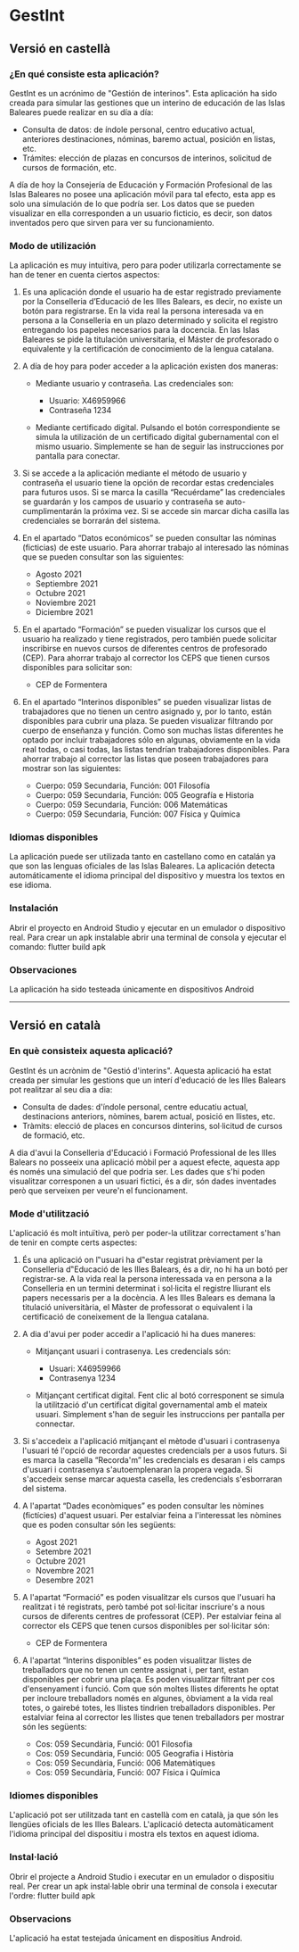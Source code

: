 # GestInt

## Versió en castellà
### ¿En qué consiste esta aplicación?
GestInt es un acrónimo de "Gestión de interinos". Esta aplicación ha sido creada para simular las gestiones que un interino de educación de las Islas Baleares puede realizar en su día a día:

- Consulta de datos: de índole personal, centro educativo actual, anteriores destinaciones, nóminas, baremo actual, posición en listas, etc.
- Trámites: elección de plazas en concursos de interinos, solicitud de cursos de formación, etc.

A día de hoy la Consejería de Educación y Formación Profesional de las Islas Baleares no posee una aplicación móvil para tal efecto, esta app es solo una simulación de lo que podría ser. Los datos que se pueden visualizar en ella corresponden a un usuario ficticio, es decir, son datos inventados pero que sirven para ver su funcionamiento.

### Modo de utilización
La aplicación es muy intuitiva, pero para poder utilizarla correctamente se han de tener en cuenta ciertos aspectos:
1. Es una aplicación donde el usuario ha de estar registrado previamente por la Conselleria d’Educació de les Illes Balears, es decir, no existe un botón para registrarse. En la vida real la persona interesada va en persona a la Conselleria en un plazo determinado y solicita el registro entregando los papeles necesarios para la docencia. En las Islas Baleares se pide la titulación universitaria, el Máster de profesorado o equivalente y la certificación de conocimiento de la lengua catalana.

2. A día de hoy para poder acceder a la aplicación existen dos maneras:
   - Mediante usuario y contraseña. Las credenciales son:
      - Usuario: X46959966
      - Contraseña 1234

   - Mediante certificado digital. Pulsando el botón correspondiente se simula la utilización de un certificado digital gubernamental con el mismo usuario. Simplemente se han de seguir las instrucciones por pantalla para conectar.

3. Si se accede a la aplicación mediante el método de usuario y contraseña el usuario tiene la opción de recordar estas credenciales para futuros usos. Si se marca la casilla “Recuérdame” las credenciales se guardarán y los campos de usuario y contraseña se auto-cumplimentarán la próxima vez. Si se accede sin marcar dicha casilla las credenciales se borrarán del sistema.

4. En el apartado “Datos económicos” se pueden consultar las nóminas (ficticias) de este usuario. Para ahorrar trabajo al interesado las nóminas que se pueden consultar son las siguientes:
   - Agosto 2021
   - Septiembre 2021
   - Octubre 2021
   - Noviembre 2021
   - Diciembre 2021

5. En el apartado “Formación” se pueden visualizar los cursos que el usuario ha realizado y tiene registrados, pero también puede solicitar inscribirse en nuevos cursos de diferentes centros de profesorado (CEP). Para ahorrar trabajo al corrector los CEPS que tienen cursos disponibles para solicitar son:
   - CEP de Formentera

6. En el apartado “Interinos disponibles” se pueden visualizar listas de trabajadores que no tienen un centro asignado y, por lo tanto, están disponibles para cubrir una plaza. Se pueden visualizar filtrando por cuerpo de enseñanza y función. Como son muchas listas diferentes he optado por incluir trabajadores sólo en algunas, obviamente en la vida real todas, o casi todas, las listas tendrían trabajadores disponibles. Para ahorrar trabajo al corrector las listas que poseen trabajadores para mostrar son las siguientes:
   - Cuerpo: 059 Secundaria, Función: 001 Filosofía
   - Cuerpo: 059 Secundaria, Función: 005 Geografía e Historia
   - Cuerpo: 059 Secundaria, Función: 006 Matemáticas
   - Cuerpo: 059 Secundaria, Función: 007 Física y Química


### Idiomas disponibles
La aplicación puede ser utilizada tanto en castellano como en catalán ya que son las lenguas oficiales de las Islas Baleares. La aplicación detecta automáticamente el idioma principal del dispositivo y muestra los textos en ese idioma.

### Instalación
Abrir el proyecto en Android Studio y ejecutar en un emulador o dispositivo real. Para crear un apk instalable abrir una terminal de consola y ejecutar el comando: flutter build apk

### Observaciones
La aplicación ha sido testeada únicamente en dispositivos Android

---

## Versió en català
### En què consisteix aquesta aplicació?
GestInt és un acrònim de "Gestió d'interins". Aquesta aplicació ha estat creada per simular les gestions que un interí d'educació de les Illes Balears pot realitzar al seu dia a dia:

- Consulta de dades: d'índole personal, centre educatiu actual, destinacions anteriors, nòmines, barem actual, posició en llistes, etc.
- Tràmits: elecció de places en concursos dinterins, sol·licitud de cursos de formació, etc.

A dia d'avui la Conselleria d'Educació i Formació Professional de les Illes Balears no posseeix una aplicació mòbil per a aquest efecte, aquesta app és només una simulació del que podria ser. Les dades que s'hi poden visualitzar corresponen a un usuari fictici, és a dir, són dades inventades però que serveixen per veure'n el funcionament.

### Mode d'utilització
L'aplicació és molt intuïtiva, però per poder-la utilitzar correctament s'han de tenir en compte certs aspectes:
1. És una aplicació on l‟usuari ha d‟estar registrat prèviament per la Conselleria d‟Educació de les Illes Balears, és a dir, no hi ha un botó per registrar-se. A la vida real la persona interessada va en persona a la Conselleria en un termini determinat i sol·licita el registre lliurant els papers necessaris per a la docència. A les Illes Balears es demana la titulació universitària, el Màster de professorat o equivalent i la certificació de coneixement de la llengua catalana.

2. A dia d'avui per poder accedir a l'aplicació hi ha dues maneres:
   - Mitjançant usuari i contrasenya. Les credencials són:
      - Usuari: X46959966
      - Contrasenya 1234

   - Mitjançant certificat digital. Fent clic al botó corresponent se simula la utilització d'un certificat digital governamental amb el mateix usuari. Simplement s'han de seguir les instruccions per pantalla per connectar.

3. Si s'accedeix a l'aplicació mitjançant el mètode d'usuari i contrasenya l'usuari té l'opció de recordar aquestes credencials per a usos futurs. Si es marca la casella “Recorda'm” les credencials es desaran i els camps d'usuari i contrasenya s'autoemplenaran la propera vegada. Si s'accedeix sense marcar aquesta casella, les credencials s'esborraran del sistema.

4. A l'apartat “Dades econòmiques” es poden consultar les nòmines (fictícies) d'aquest usuari. Per estalviar feina a l'interessat les nòmines que es poden consultar són les següents:
   - Agost 2021
   - Setembre 2021
   - Octubre 2021
   - Novembre 2021
   - Desembre 2021

5. A l'apartat “Formació” es poden visualitzar els cursos que l'usuari ha realitzat i té registrats, però també pot sol·licitar inscriure's a nous cursos de diferents centres de professorat (CEP). Per estalviar feina al corrector els CEPS que tenen cursos disponibles per sol·licitar són:
   - CEP de Formentera

6. A l'apartat “Interins disponibles” es poden visualitzar llistes de treballadors que no tenen un centre assignat i, per tant, estan disponibles per cobrir una plaça. Es poden visualitzar filtrant per cos d'ensenyament i funció. Com que són moltes llistes diferents he optat per incloure treballadors només en algunes, òbviament a la vida real totes, o gairebé totes, les llistes tindrien treballadors disponibles. Per estalviar feina al corrector les llistes que tenen treballadors per mostrar són les següents:
   - Cos: 059 Secundària, Funció: 001 Filosofia
   - Cos: 059 Secundària, Funció: 005 Geografia i Història
   - Cos: 059 Secundària, Funció: 006 Matemàtiques
   - Cos: 059 Secundària, Funció: 007 Física i Química

### Idiomes disponibles
L'aplicació pot ser utilitzada tant en castellà com en català, ja que són les llengües oficials de les Illes Balears. L'aplicació detecta automàticament l'idioma principal del dispositiu i mostra els textos en aquest idioma.

### Instal·lació
Obrir el projecte a Android Studio i executar en un emulador o dispositiu real. Per crear un apk instal·lable obrir una terminal de consola i executar l'ordre: flutter build apk

### Observacions
L'aplicació ha estat testejada únicament en dispositius Android.
